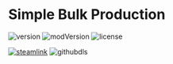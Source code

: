 # Simple Bulk Production
![version](https://img.shields.io/badge/RimWorld-1.2-brightgreen.svg) ![modVersion](https://img.shields.io/github/v/release/dninemfive/simplebulkproduction?color=brightgreen&label=Mod%20version) ![license](https://img.shields.io/badge/License-MIT-brightgreen.svg)

[![steamlink](https://raster.shields.io/steam/downloads/1602585171.png?color=blue&label=Workshop&logo=steam)](https://steamcommunity.com/sharedfiles/filedetails/?id=1602585171) ![githubdls](https://img.shields.io/github/downloads/dninemfive/simplebulkproduction/total?color=blue&label=Github&logo=github)